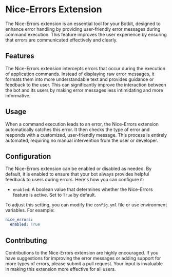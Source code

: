# Nice-Errors Extension

The Nice-Errors extension is an essential tool for your Botkit, designed to enhance error handling by providing user-friendly error messages during command execution. This feature improves the user experience by ensuring that errors are communicated effectively and clearly.

## Features

The Nice-Errors extension intercepts errors that occur during the execution of application commands. Instead of displaying raw error messages, it formats them into more understandable text and provides guidance or feedback to the user. This can significantly improve the interaction between the bot and its users by making error messages less intimidating and more informative.

## Usage

When a command execution leads to an error, the Nice-Errors extension automatically catches this error. It then checks the type of error and responds with a customized, user-friendly message. This process is entirely automated, requiring no manual intervention from the user or developer.

## Configuration

The Nice-Errors extension can be enabled or disabled as needed. By default, it is enabled to ensure that your bot always provides helpful feedback to users during errors. Here's how you can configure it:

- `enabled`: A boolean value that determines whether the Nice-Errors feature is active. Set to `True` by default.

To adjust this setting, you can modify the `config.yml` file or use environment variables. For example:

```yaml
nice_errors:
  enabled: True
```

## Contributing

Contributions to the Nice-Errors extension are highly encouraged. If you have suggestions for improving the error messages or adding support for more types of errors, please submit a pull request. Your input is invaluable in making this extension more effective for all users.
